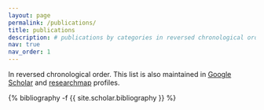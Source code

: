 ```yaml
---
layout: page
permalink: /publications/
title: publications
description: # publications by categories in reversed chronological order. generated by jekyll-scholar.
nav: true
nav_order: 1
---
```

<!-- _pages/publications.md -->

In reversed chronological order.
This list is also maintained in <a href="https://scholar.google.co.jp/citations?user=rFnRl1gAAAAJ">Google Scholar</a> and <a href="https://researchmap.jp/yudaitanabe?lang=en">researchmap</a> profiles.

<div class="publications">

{% bibliography -f {{ site.scholar.bibliography }} %}

</div>
